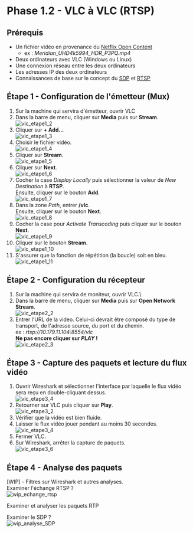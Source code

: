 # Phase 1.2 - VLC à VLC (RTSP)

## Prérequis
- Un fichier vidéo en provenance du [Netflix Open Content](https://opencontent.netflix.com/)
    - ex : *Meridian_UHD4k5994_HDR_P3PQ.mp4*
- Deux ordinateurs avec VLC (Windows ou Linux)
- Une connexion réseau entre les deux ordinateurs
- Les adresses IP des deux ordinateurs
- Connaissances de base sur le concept du [SDP](https://en.wikipedia.org/wiki/Session_Description_Protocol) et [RTSP](https://www.rfc-editor.org/info/rfc2326)

## Étape 1 - Configuration de l'émetteur (Mux)
1. Sur la machine qui servira d'émetteur, ouvrir VLC
2. Dans la barre de menu, cliquer sur **Media** puis sur **Stream**.\
![vlc_etape1_2](./img/p1.2_vlc_pic2.png)
3. Cliquer sur **+ Add...**\
![vlc_etape1_3](./img/p1.2_vlc_pic3.png)
4. Choisir le fichier vidéo.\
![vlc_etape1_4](./img/p1.2_vlc_pic4.png)
5. Cliquer sur **Stream**.\
![vlc_etape1_5](./img/p1.2_vlc_pic5.png)
6. Cliquer sur **Next**.\
![vlc_etape1_6](./img/p1.1_vlc_pic6.png)
7. Cocher la case *Display Locally* puis sélectionner la valeur de *New Destination* à **RTSP**.\
Ensuite, cliquer sur le bouton **Add**.\
![vlc_etape1_7](./img/p1.2_vlc_pic7.png)
8. Dans la zone *Path*, entrer **/vlc**.\
Ensuite, cliquer sur le bouton **Next**.\
![vlc_etape1_8](./img/p1.2_vlc_pic8.png)
9. Cocher la case pour *Activate Transcoding* puis cliquer sur le bouton **Next**.\
![vlc_etape1_9](./img/p1.2_vlc_pic9.png)
10. Cliquer sur le bouton **Stream**.\
![vlc_etape1_10](./img/p1.2_vlc_pic10.png)
11. S'assurer que la fonction de répétition (la boucle) soit en bleu.\
![vlc_etape1_11](./img/p1.2_vlc_pic11.png)

## Étape 2 - Configuration du récepteur
1. Sur la machine qui servira de moniteur, ouvrir VLC.\
2. Dans la barre de menu, cliquer sur **Media** puis sur **Open Network Stream**.\
![vlc_etape2_2](./img/p1.2_vlc_pic12.png)
3. Entrer l'URL de la video. Celui-ci devrait être composé du type de transport, de l'adresse source, du port et du chemin.\
ex : *rtsp://10.179.11.104:8554/vlc*\
**Ne pas encore cliquer sur *PLAY* !**\
![vlc_etape2_3](./img/p1.2_vlc_pic13.png)

## Étape 3 - Capture des paquets et lecture du flux vidéo
1. Ouvrir Wireshark et sélectionner l'interface par laquelle le flux vidéo sera reçu en double-cliquant dessus.\
![vlc_etape3_4](./img/p1.2_vlc_pic14.png)
2. Retourner sur VLC puis cliquer sur **Play**.\
![vlc_etape3_2](./img/p1.2_vlc_pic15.png)
3. Vérifier que la vidéo est bien fluide.
4. Laisser le flux vidéo jouer pendant au moins 30 secondes.\
![vlc_etape3_4](./img/p1.2_vlc_pic16.png)
5. Fermer VLC.
6. Sur Wireshark, arrêter la capture de paquets.\
![vlc_etape3_6](./img/p1.2_vlc_pic17.png)

## Étape 4 - Analyse des paquets

[WIP] - Filtres sur Wireshark et autres analyses.\
Examiner l'échange RTSP ? \
![wip_echange_rtsp](./img/image_echange_rtsp.png)

Examiner et analyser les paquets RTP

Examiner le SDP ?\
![wip_analyse_SDP](./img/image_sdp.png)